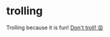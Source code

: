 # trolling
Trolling because it is fun! [Don't troll! 😡](https://beta.character.ai/mu/join?join_token=6wmhoI52dZS-)
